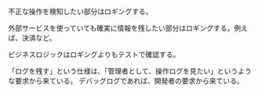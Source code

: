 不正な操作を検知したい部分はロギングする。

外部サービスを使っていても確実に情報を残したい部分はロギングする。例えば、決済など。

ビジネスロジックはロギングよりもテストで確認する。

「ログを残す」という仕様は、「管理者として、操作ログを見たい」というような要求から来ている。
デバッグログであれば、開発者の要求から来ている。
